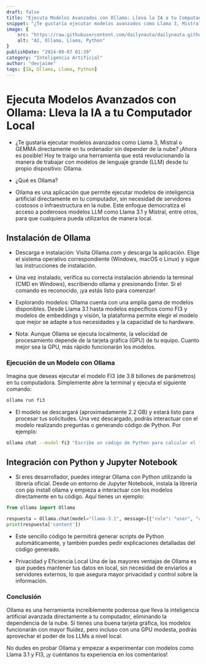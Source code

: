 ```yaml
---
draft: false
title: "Ejecuta Modelos Avanzados con Ollama: Lleva la IA a tu Computador Local"
snippet: "¿Te gustaría ejecutar modelos avanzados como Llama 3, Mistral o GEMMA directamente en tu ordenador sin depender de la nube? ¡Ahora es posible! Hoy te traigo una herramienta que está revolucionando la manera de trabajar con modelos de lenguaje grande (LLM) desde tu propio dispositivo: Ollama."
image: {
    src: "https://raw.githubusercontent.com/dailynauta/dailynauta.github.io/main/public/blogimg/ollama-local.png",
    alt: "AI, Ollama, Llama, Python"
}
publishDate: "2024-09-07 01:39"
category: "Inteligencia Artificial"
author: "devjaime"
tags: [IA, Ollama, Llama, Python]
---
```


# <div class="text-gray-300">Ejecuta Modelos Avanzados con Ollama: Lleva la IA a tu Computador Local</div> 

* ¿Te gustaría ejecutar modelos avanzados como Llama 3, Mistral o GEMMA directamente en tu ordenador sin depender de la nube? ¡Ahora es posible! Hoy te traigo una herramienta que está revolucionando la manera de trabajar con modelos de lenguaje grande (LLM) desde tu propio dispositivo: Ollama.

* ¿Qué es Ollama?
- Ollama es una aplicación que permite ejecutar modelos de inteligencia artificial directamente en tu computador, sin necesidad de servidores costosos o infraestructura en la nube. Este enfoque democratiza el acceso a poderosos modelos LLM como Llama 3.1 y Mistral, entre otros, para que cualquiera pueda utilizarlos de manera local.

## <div class="text-gray-300">Instalación de Ollama</div> 

- Descarga e instalación: Visita Ollama.com y descarga la aplicación. Elige el sistema operativo correspondiente (Windows, macOS o Linux) y sigue las instrucciones de instalación.

- Una vez instalado, verifica su correcta instalación abriendo la terminal (CMD en Windows), escribiendo ollama y presionando Enter. Si el comando es reconocido, ¡ya estás listo para comenzar!

- Explorando modelos: Ollama cuenta con una amplia gama de modelos disponibles. Desde Llama 3.1 hasta modelos específicos como FI3 y modelos de embeddings y visión, la plataforma permite elegir el modelo que mejor se adapte a tus necesidades y la capacidad de tu hardware.

- Nota: Aunque Ollama se ejecuta localmente, la velocidad de procesamiento depende de la tarjeta gráfica (GPU) de tu equipo. Cuanto mejor sea la GPU, más rápido funcionarán los modelos.




### <div class="text-gray-300">Ejecución de un Modelo con Ollama</div> 

Imagina que deseas ejecutar el modelo FI3 (de 3.8 billones de parámetros) en tu computadora. Simplemente abre la terminal y ejecuta el siguiente comando:

```bash
ollama run fi3
```

- El modelo se descargará (aproximadamente 2.2 GB) y estará listo para procesar tus solicitudes. Una vez descargado, podrás interactuar con el modelo realizando preguntas o generando código de Python. Por ejemplo:

```bash
ollama chat --model fi3 "Escribe un código de Python para calcular el factorial de un número."
```

## <div class="text-gray-300">Integración con Python y Jupyter Notebook</div> 

* Si eres desarrollador, puedes integrar Ollama con Python utilizando la librería oficial. Desde un entorno de Jupyter Notebook, instala la librería con pip install ollama y empieza a interactuar con los modelos directamente en tu código. Aquí tienes un ejemplo:


```python
from ollama import Ollama

respuesta = Ollama.chat(model="llama-3.1", message=[{"role": "user", "content": "Escribe un código de Python para el factorial de un número"}])
print(respuesta['content'])

```
* Este sencillo código te permitirá generar scripts de Python automáticamente, y también puedes pedir explicaciones detalladas del código generado.

* Privacidad y Eficiencia Local
Una de las mayores ventajas de Ollama es que puedes mantener tus datos en local, sin necesidad de enviarlos a servidores externos, lo que asegura mayor privacidad y control sobre la información.



### <div class="text-gray-300">Conclusión</div> 

Ollama es una herramienta increíblemente poderosa que lleva la inteligencia artificial avanzada directamente a tu computador, eliminando la dependencia de la nube. Si tienes una buena tarjeta gráfica, los modelos funcionarán con mayor fluidez, pero incluso con una GPU modesta, podrás aprovechar el poder de los LLMs a nivel local.

No dudes en probar Ollama y empezar a experimentar con modelos como Llama 3.1 y FI3, ¡y cuéntanos tu experiencia en los comentarios!
